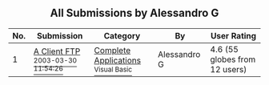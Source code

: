 ﻿<div align="center">

## All Submissions by Alessandro G

</div>

No.  | Submission | Category | By   | User Rating
---- | ---------- | -------- | ---- | -----------
1 | [A Client FTP<br /><sup>2003-03-30 11:54:26</sup>](https://github.com/Planet-Source-Code/alessandro-g-a-client-ftp__1-42414) | [Complete Applications<br /><sup>Visual Basic</sup>](../ByCategory/complete-applications__1-27.md) | Alessandro G | 4.6 (55 globes from 12 users)

